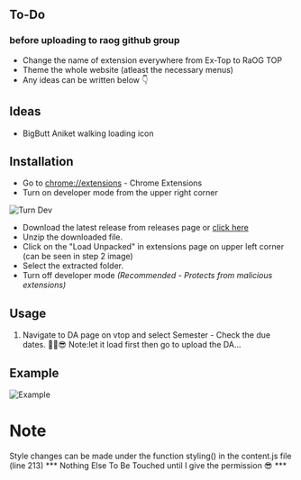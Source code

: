 ## To-Do 
### before uploading to raog github group
- Change the name of extension everywhere from Ex-Top to RaOG TOP
- Theme the whole website (atleast the necessary menus)
- Any ideas can be written below 👇 

## Ideas
- BigButt Aniket walking loading icon


## Installation

- Go to [chrome://extensions](chrome://extensions) - Chrome Extensions
- Turn on developer mode from the upper right corner

![Turn Dev](https://i.ibb.co/SV7dZMS/turnDev.png)

- Download the latest release from releases page or [click here](https://github.com//sudonims/vtop-da-deadline/archive/master.zip)
- Unzip the downloaded file.
- Click on the "Load Unpacked" in extensions page on upper left corner (can be seen in step 2 image)
- Select the extracted folder.
- Turn off developer mode _(Recommended - Protects from malicious extensions)_

## Usage

1. Navigate to DA page on vtop and select Semester - Check the due dates. ✌🏻😎
   Note:let it load first then go to upload the DA...

## Example

![Example](https://i.ibb.co/3zWbR2w/Screenshot-from-2020-08-13-22-11-58.png)

# Note

Style changes can be made under the function styling() in the content.js file (line 213) 
*** Nothing Else To Be Touched until I give the permission 😎 ***
